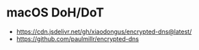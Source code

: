# macOS DoH/DoT

* https://cdn.jsdelivr.net/gh/xiaodongus/encrypted-dns@latest/
* https://github.com/paulmillr/encrypted-dns
